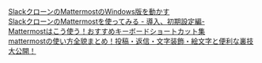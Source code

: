 [SlackクローンのMattermostのWindows版を動かす](https://qiita.com/yaju/items/de94de6d8d8476d47454)  
[SlackクローンのMattermostを使ってみる - 導入、初期設定編-](https://qiita.com/terukizm/items/4a4016d8ec5a21856e4f)  
[Mattermostはこう使う！おすすめキーボードショートカット集](https://lifeengine.jp/archives/715)  
[mattermostの使い方全貌まとめ！投稿・返信・文字装飾・絵文字と便利な裏技大公開！](https://crowd.itpropartners.com/pieceblog/2741)  

